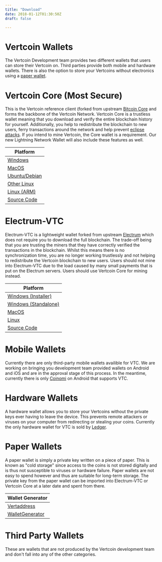 ```yaml
---
title: "Download"
date: 2018-01-12T01:30:50Z
draft: false

---
```



# Vertcoin Wallets

The Vertcoin Development team provides two different wallets that users can store their Vertcoin
on. Third parties provide both mobile and hardware wallets. There
is also the option to store your Vertcoins without electronics using a <a href="https://vertaddress.org/" target="_blank"> paper wallet</a>.

# Vertcoin Core (Most Secure)

This is the Vertcoin reference client (forked from upstream
<a href="https://github.com/bitcoin/bitcoin" target="_blank">Bitcoin Core</a> and forms the backbone of the Vertcoin Network.
Vertcoin Core is a trustless wallet meaning that you download and verify the entire
blockchain history for yourself. Additionally, you help to redistribute the blockchain
to new users, ferry transactions around the network and help prevent <a href="https://bitcoin.stackexchange.com/questions/61151/eclipse-attack-vs-sybil-attack" target="_blank">eclipse attacks</a>.
If you intend to mine Vertcoin, the Core wallet is a requirement. Our new Lightning Network Wallet will also include these features as well.

|Platform|
|--------|
|[Windows](https://github.com/vertcoin-project/vertcoin-core/releases/download/0.13.0/vertcoin-qt-v0.13.0-win64.zip)|
|[MacOS](https://github.com/vertcoin-project/vertcoin-core/releases/download/0.13.0/vertcoin-qt-v0.13.0-macos.dmg)|
|[Ubuntu/Debian](https://github.com/vertcoin-project/vertcoin-core/releases/download/0.13.0/vertcoin-qt-v0.13.0-linux-amd64.zip)|
|[Other Linux](https://github.com/vertcoin-project/vertcoin-core/releases/download/0.13.0/vertcoind-v0.13.0-linux-amd64.zip)|
|[Linux (ARM)](https://github.com/vertcoin-project/vertcoin-core/releases/download/0.13.0/vertcoind-v0.13.0-linux-armhf.zip)|
|<a href="https://github.com/vertcoin/vertcoin" target="_blank">Source Code</a>|

# Electrum-VTC

Electrum-VTC is a lightweight wallet forked from upstream <a href="https://github.com/spesmilo/electrum" target="_blank">Electrum</a> which does
not require you to download the full blockchain. The trade-off being that you are
trusting the miners that they have correctly verified the transactions in the blockchain.
Whilst this means there is no synchronization time, you are no longer working
trustlessly and not helping to redistribute the Vertcoin blockchain to new users.
Users should not mine into Electrum-VTC due to the load caused by many small payments
that is put on the Electrum servers. Users should use Vertcoin Core for mining instead.

|Platform|
|--------|
|[Windows (Installer)](https://github.com/vertcoin/electrum-vtc/releases/download/2.9.3.5/electrum-vtc-2.9.3.5-windows-setup.exe)|
|[Windows (Standalone)](https://github.com/vertcoin/electrum-vtc/releases/download/2.9.3.5/electrum-vtc-2.9.3.5-windows.exe)|
|[MacOS](https://github.com/vertcoin/electrum-vtc/releases/download/2.9.3.5/electrum-vtc-2.9.3.5-macosx.dmg)|
|[Linux](https://github.com/vertcoin/electrum-vtc/releases/download/2.9.3.5/electrum-vtc-2.9.3.5.tar.gz)|
|<a href="https://github.com/vertcoin/electrum-vtc" target="_blank">Source Code</a>|

# Mobile Wallets

Currently there are only third-party mobile wallets availible for VTC. We are working
on bringing you development team provided wallets on Android and iOS and are in the
approval stage of this process. In the meantime, currently there is only <a href="https://play.google.com/store/apps/details?id=com.coinomi.wallet" target="_blank">Coinomi</a>
on Android that supports VTC.

# Hardware Wallets

A hardware wallet allows you to store your Vertcoins without the private keys ever
having to leave the device. This prevents remote attackers or viruses on your computer
from redirecting or stealing your coins. Currently the only hardware wallet for VTC is
sold by <a href="https://www.ledgerwallet.com/" target="_blank">Ledger</a>.

# Paper Wallets

A paper wallet is simply a private key written on a piece of paper. This is known as
"cold storage" since access to the coins is not stored digitally and is thus not
susceptible to viruses or hardware failure. Paper wallets are not easy to spend however
and thus are suitable for long-term storage. The private key from the paper wallet
can be imported into Electrum-VTC or Vertcoin Core at a later date and spent from there.

|Wallet Generator|
|----------------|
|<a href="https://vertaddress.org" target="_blank">Vertaddress</a>|
|<a href="https://walletgenerator.net/?currency=Vertcoin" target="_blank">WalletGenerator</a>|

# Third Party Wallets

These are wallets that are not produced by the Vertcoin development team and don't fall into any of
the other categories.  
